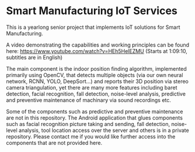 # Smart Manufacturing IoT Services
This is a yearlong senior project that implements IoT solutions for Smart Manufacturing. 

A video demonstrating the capabilities and working principles can be found here: https://www.youtube.com/watch?v=HEh5HelEZMU (Starts at 1:09:10, subtitles are in English)

The main component is the indoor position finding algorithm, implemented primarily using OpenCV, that detects multiple objects (via our own neural network, RCNN, YOLO, DeepSort...) and reports their 3D position via stereo camera triangulation, yet there are many more features including baret detection, facial recognition, fall detection, noise-level analysis, predictive and preventive maintenance of machinary via sound recordings etc.

Some of the components such as predictive and preventive maintenance are not in this repository. The Android application that glues components such as facial recognition picture taking and sending, fall detection, noise-level analysis, tool location access over the server and others is in a private repository. Please contact me if you would like further access into the components that are not provided here.
